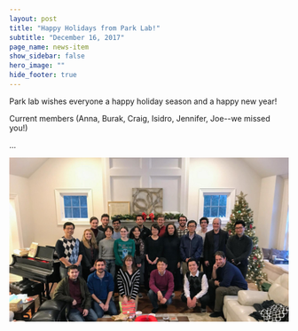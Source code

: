 ```yaml
---
layout: post
title: "Happy Holidays from Park Lab!"
subtitle: "December 16, 2017"
page_name: news-item
show_sidebar: false
hero_image: ""
hide_footer: true
---
```


Park lab wishes everyone a happy holiday season and a happy new year!

Current members (Anna, Burak, Craig, Isidro, Jennifer, Joe--we missed you!)

...

![Image](/img/news-images/park_lab_-_christmas_party_2017_-_lab_members.jpg)

